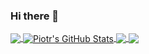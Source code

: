### Hi there 👋


<a href="https://github.com/PiotrNap/PiotrNap">
  <img align="center" src="https://github-readme-stats.vercel.app/api/top-langs/?username=PiotrNap&hide=ruby&title_color=ccd6f6&text_color=8892b0&icon_color=e6a52b&bg_color=112554" />
</a>
<a href="https://github.com/PiotrNap/PiotrNap">
  <img align="center" src="https://github-readme-stats.vercel.app/api?username=PiotrNap&show_icons=true&line_height=27&count_private=true&title_color=ccd6f6&text_color=8892b0&icon_color=e6a52b&bg_color=112554" alt="Piotr's GitHub Stats" />
</a>

<a href="https://github.com/PiotrNap/piotr-website-v1">
  <img align="center" src="https://github-readme-stats.vercel.app/api/pin/?username=PiotrNap&repo=piotr-website-v1&title_color=ccd6f6&text_color=8892b0&icon_color=e6a52b&bg_color=112554" />
</a>


<a href="https://github.com/PiotrNap/ticket_market">
  <img align="center" src="https://github-readme-stats.vercel.app/api/pin/?username=PiotrNap&repo=ticket_market&title_color=ccd6f6&text_color=8892b0&icon_color=e6a52b&bg_color=112554" />
</a>   


<!--
**PiotrNap/PiotrNap** is a ✨ _special_ ✨ repository because its `README.md` (this file) appears on your GitHub profile.
-->
